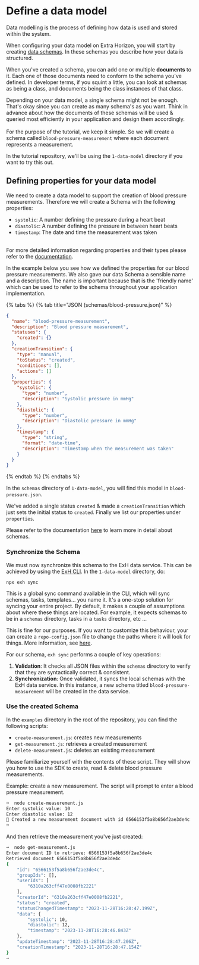 # Define a data model

Data modelling is the process of defining how data is used and stored within the system.&#x20;

When configuring your data model on Extra Horizon, you will start by creating [data schemas](https://docs.extrahorizon.com/extrahorizon/services/manage-data/data-service/schemas). In these schemas you describe how your data is structured.&#x20;

When you've created a schema, you can add one or multiple **documents** to it. Each one of those documents need to conform to the schema you've defined. In developer terms, if you squint a little, you can look at schemas as being a class, and documents being the class instances of that class.

Depending on your data model, a single schema might not be enough. That's okay since you can create as many schema's as you want. Think in advance about how the documents of these schemas will be used & queried most efficiently in your application and design them accordingly.\
\
For the purpose of the tutorial,  we keep it simple. So we will create a schema called `blood-pressure-measurement` where each document represents a measurement.

In the tutorial repository, we'll be using the `1-data-model` directory if you want to try this out.

## Defining properties for your data model

We need to create a data model to support the creation of blood pressure measurements. Therefore we will create a Schema with the following properties:

* `systolic`: A number defining the pressure during a heart beat
* `diastolic`: A number defining the pressure in between heart beats
* `timestamp`: The date and time the measurement was taken

\
For more detailed information regarding properties and their types please refer to the [documentation](https://docs.extrahorizon.com/extrahorizon/services/manage-data/data-service/schemas#properties).

In the example below you see how we defined the properties for our blood pressure measurements. We also gave our data Schema a sensible name and a description. The name is important because that is the 'friendly name' which can be used to refer to the schema throughout your application implementation.

{% tabs %}
{% tab title="JSON (schemas/blood-pressure.json)" %}
```json
{
  "name": "blood-pressure-measurement",
  "description": "Blood pressure measurement",
  "statuses": {
    "created": {}
  },
  "creationTransition": {
    "type": "manual",
    "toStatus": "created",
    "conditions": [],
    "actions": []
  },
  "properties": {
    "systolic": {
      "type": "number",
      "description": "Systolic pressure in mmHg"
    },
    "diastolic": {
      "type": "number",
      "description": "Diastolic pressure in mmHg"
    },
    "timestamp": {
      "type": "string",
      "format": "date-time",
      "description": "Timestamp when the measurement was taken"
    }
  }
}
```
{% endtab %}
{% endtabs %}

In the `schemas` directory of `1-data-model`, you will find this model in `blood-pressure.json`.

We've added a single status `created` & made a `creationTransition` which just sets the initial status to `created`. Finally we list our properties under `properties`.

Please refer to the documentation [here](https://docs.extrahorizon.com/extrahorizon/services/manage-data/data-service/schemas) to learn more in detail about schemas.

### Synchronize the Schema

&#x20;We must now synchronize this schema to the ExH data service. This can be achieved by using the [ExH CLI](https://docs.extrahorizon.com/cli/). In the `1-data-model` directory, do:

```
npx exh sync
```

This is a global sync command available in the CLI, which will sync schemas, tasks, templates... you name it. It's a one-stop solution for syncing your entire project. By default, it makes a couple of assumptions about where these things are located. For example, it expects schemas to be in a `schemas` directory, tasks in a `tasks` directory, etc ...

This is fine for our purposes. If you want to customize this behaviour, your can create a `repo-config.json` file to change the paths where it will look for things. More information, see [here](https://docs.extrahorizon.com/cli/features/repository-configuration).

For our schema, `exh sync` performs a couple of key operations:

1. **Validation**: It checks all JSON files within the `schemas` directory to verify that they are syntactically correct & consistent.
2. **Synchronization**: Once validated, it syncs the local schemas with the ExH data service. In this instance, a new schema titled `blood-pressure-measurement` will be created in the data service.

### Use the created Schema

In the `examples` directory in the root of the repository, you can find the following scripts:

* `create-measurement.js`: creates new measurements
* `get-measurement.js`: retrieves a created measurement
* `delete-measurement.js`: deletes an existing measurement

Please familiarize yourself with the contents of these script. They will show you how to use the SDK to create, read & delete blood pressure measurements.&#x20;

Example: create a new measurement. The script will prompt to enter a blood pressure measurement.

```bash
➞  node create-measurement.js                                                                                                     [git:remove-step-folders] ✔
Enter systolic value: 10
Enter diastolic value: 12
🎉 Created a new measurement document with id 6566153f5a8b656f2ae3de4c
➞
```

And then retrieve the measurement you've just created:

```sh
➞  node get-measurement.js                                                                                                        [git:remove-step-folders] ✔
Enter document ID to retrieve: 6566153f5a8b656f2ae3de4c
Retrieved document 6566153f5a8b656f2ae3de4c
{
    "id": "6566153f5a8b656f2ae3de4c",
    "groupIds": [],
    "userIds": [
        "6310a263cff47e0008fb2221"
    ],
    "creatorId": "6310a263cff47e0008fb2221",
    "status": "created",
    "statusChangedTimestamp": "2023-11-28T16:28:47.199Z",
    "data": {
        "systolic": 10,
        "diastolic": 12,
        "timestamp": "2023-11-28T16:28:46.843Z"
    },
    "updateTimestamp": "2023-11-28T16:28:47.206Z",
    "creationTimestamp": "2023-11-28T16:28:47.154Z"
}
➞
```
